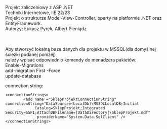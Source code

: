 Projekt zaliczeniowy z ASP .NET <br />
Techniki Internetowe, IiE 22/23 <br />
Projekt o strukturze Model-View-Controller, oparty na platformie .NET oraz EntityFramework. <br />
Autorzy: Łukasz Pyrek, Albert Pieniądz <br /> <br /> <br />


Aby stworzyć lokalną baze danych dla projektu w MSSQL(dla domyślnej ścieżki podanej poniżej) <br />
należy wpisać odpowiednio komendy do menadżera pakietów: <br /> 
Enable-Migrations <br />
add-migration First -Force <br />
update-database

connection string:
```
<connectionStrings>
		<add name ="SklepProjektConnectionString" connectionString="DataSource=(LocalDb)\MSSQLLocalDB;Initial
			 Catalog=SklepProjekt;Integrated Security=SSPI;AttachDBFilename=|DataDirectory|\SklepProjekt.mdf"
              providerName="System.Data.SqlClient" />
</connectionStrings>
```

